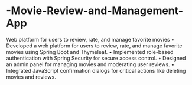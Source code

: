 # -Movie-Review-and-Management-App
Web platform for users to review, rate, and manage favorite movies
 • Developed a web platform for users to review, rate, and manage favorite movies using Spring Boot and Thymeleaf.
 • Implemented role-based authentication with Spring Security for secure access control.
 • Designed an admin panel for managing movies and moderating user reviews.
 • Integrated JavaScript confirmation dialogs for critical actions like deleting movies and reviews.
